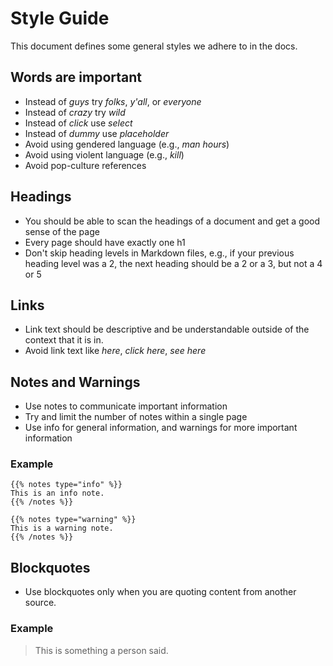 # Style Guide
This document defines some general styles we adhere to in the docs.

## Words are important

- Instead of _guys_ try _folks_, _y'all_, or _everyone_
- Instead of _crazy_ try _wild_
- Instead of _click_ use _select_
- Instead of _dummy_ use _placeholder_
- Avoid using gendered language (e.g., _man hours_)
- Avoid using violent language (e.g., _kill_)
- Avoid pop-culture references

## Headings

- You should be able to scan the headings of a document and get a good sense of the page
- Every page should have exactly one h1
- Don't skip heading levels in Markdown files, e.g., if your previous heading level was a 2, the next heading should be a 2 or a 3, but not a 4 or 5

## Links

- Link text should be descriptive and be understandable outside of the context that it is in.
- Avoid link text like _here_, _click here_, _see here_

## Notes and Warnings

- Use notes to communicate important information
- Try and limit the number of notes within a single page
- Use info for general information, and warnings for more important information

### Example

```
{{% notes type="info" %}}
This is an info note.
{{% /notes %}}

{{% notes type="warning" %}}
This is a warning note.
{{% /notes %}}
```

## Blockquotes

- Use blockquotes only when you are quoting content from another source.

### Example

> This is something a person said.